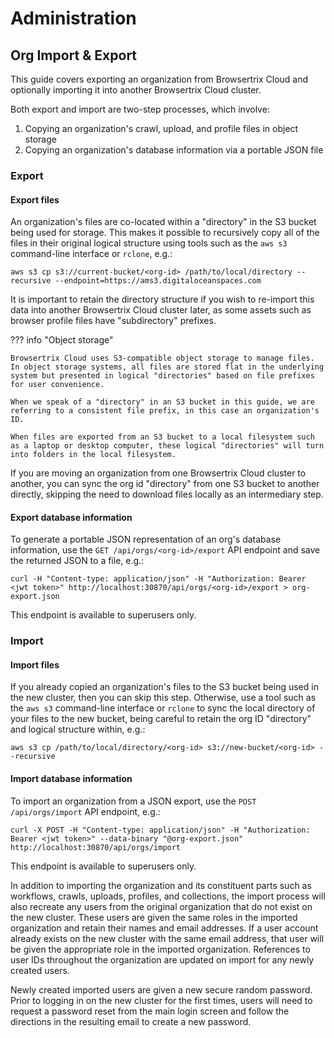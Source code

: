 # Administration

## Org Import & Export

This guide covers exporting an organization from Browsertrix Cloud and optionally importing it into another Browsertrix Cloud cluster.

Both export and import are two-step processes, which involve:

1. Copying an organization's crawl, upload, and profile files in object storage
2. Copying an organization's database information via a portable JSON file

### Export

#### Export files

An organization's files are co-located within a "directory" in the S3 bucket being used for storage. This makes it possible to recursively copy all of the files in their original logical structure using tools such as the `aws s3` command-line interface or `rclone`, e.g.:

```
aws s3 cp s3://current-bucket/<org-id> /path/to/local/directory --recursive --endpoint=https://ams3.digitaloceanspaces.com
```

It is important to retain the directory structure if you wish to re-import this data into another Browsertrix Cloud cluster later, as some assets such as browser profile files have "subdirectory" prefixes.

??? info "Object storage"

    Browsertrix Cloud uses S3-compatible object storage to manage files. In object storage systems, all files are stored flat in the underlying system but presented in logical "directories" based on file prefixes for user convenience.

    When we speak of a "directory" in an S3 bucket in this guide, we are referring to a consistent file prefix, in this case an organization's ID.

    When files are exported from an S3 bucket to a local filesystem such as a laptop or desktop computer, these logical "directories" will turn into folders in the local filesystem.

If you are moving an organization from one Browsertrix Cloud cluster to another, you can sync the org id "directory" from one S3 bucket to another directly, skipping the need to download files locally as an intermediary step.

#### Export database information

To generate a portable JSON representation of an org's database information, use the `GET /api/orgs/<org-id>/export` API endpoint and save the returned JSON to a file, e.g.:

```
curl -H "Content-type: application/json" -H "Authorization: Bearer <jwt token>" http://localhost:30870/api/orgs/<org-id>/export > org-export.json
```

This endpoint is available to superusers only.

### Import

#### Import files

If you already copied an organization's files to the S3 bucket being used in the new cluster, then you can skip this step. Otherwise, use a tool such as the `aws s3` command-line interface or `rclone` to sync the local directory of your files to the new bucket, being careful to retain the org ID "directory" and logical structure within, e.g.:

```
aws s3 cp /path/to/local/directory/<org-id> s3://new-bucket/<org-id> --recursive
```

#### Import database information

To import an organization from a JSON export, use the `POST /api/orgs/import` API endpoint, e.g.:

```
curl -X POST -H "Content-type: application/json" -H "Authorization: Bearer <jwt token>" --data-binary "@org-export.json" http://localhost:30870/api/orgs/import

```

This endpoint is available to superusers only.

In addition to importing the organization and its constituent parts such as workflows, crawls, uploads, profiles, and collections, the import process will also recreate any users from the original organization that do not exist on the new cluster. These users are given the same roles in the imported organization and retain their names and email addresses. If a user account already exists on the new cluster with the same email address, that user will be given the appropriate role in the imported organization. References to user IDs throughout the organization are updated on import for any newly created users.

Newly created imported users are given a new secure random password. Prior to logging in on the new cluster for the first times, users will need to request a password reset from the main login screen and follow the directions in the resulting email to create a new password.


